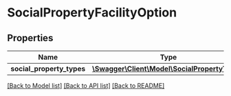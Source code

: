 # SocialPropertyFacilityOption

## Properties
Name | Type | Description | Notes
------------ | ------------- | ------------- | -------------
**social_property_types** | [**\Swagger\Client\Model\SocialPropertyType[]**](SocialPropertyType.md) |  | [optional] 

[[Back to Model list]](../README.md#documentation-for-models) [[Back to API list]](../README.md#documentation-for-api-endpoints) [[Back to README]](../README.md)


